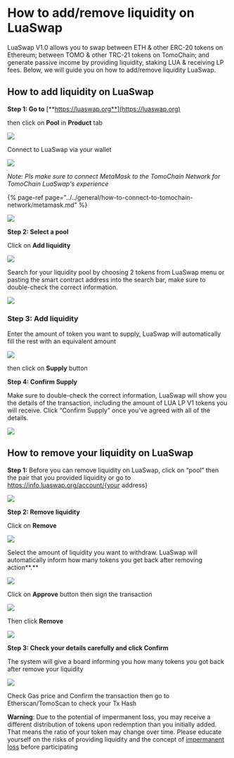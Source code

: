 # How to add/remove liquidity on LuaSwap

LuaSwap V1.0 allows you to swap between ETH & other ERC-20 tokens on Ethereum; between TOMO & other TRC-21 tokens on TomoChain; and generate passive income by providing liquidity, staking LUA & receiving LP fees. Below, we will guide you on how to add/remove liquidity LuaSwap.

## How to add liquidity on LuaSwap

**Step 1: Go to** [**https://luaswap.org**](https://luaswap.org)

then click on **Pool** in **Product** tab

![](../../.gitbook/assets/screenshot_6.png)

Connect to LuaSwap via your wallet 

![](../../.gitbook/assets/screenshot_1%20%283%29.png)

_Note: Pls make sure to connect MetaMask to the TomoChain Network for TomoChain LuaSwap's experience_

{% page-ref page="../../general/how-to-connect-to-tomochain-network/metamask.md" %}

![](../../.gitbook/assets/screenshot_2%20%286%29.png)

**Step 2: Select a pool**

Click on **Add liquidity**

![](../../.gitbook/assets/screenshot_3%20%284%29.png)

Search for your liquidity pool by choosing 2 tokens from LuaSwap menu or pasting the smart contract address into the search bar, make sure to double-check the correct information. 

![](../../.gitbook/assets/screenshot_5.png)

### Step 3: Add liquidity

Enter the amount of token you want to supply, LuaSwap will automatically fill the rest with an equivalent amount

![](../../.gitbook/assets/screenshot_2%20%287%29.png)

then click on **Supply** button

**Step 4: Confirm Supply**

Make sure to double-check the correct information, LuaSwap will show you the details of the transaction, including the amount of LUA LP V1 tokens you will receive. Click “Confirm Supply” once you’ve agreed with all of the details.

![](../../.gitbook/assets/screenshot_1%20%282%29.png)

## **How to remove your liquidity on LuaSwap**

**Step 1:** Before you can remove liquidity on LuaSwap, click on “pool” then the pair that you provided liquidity or go to https://info.luaswap.org/account/{your address}

![](../../.gitbook/assets/screenshot_2%20%285%29.png)

**Step 2: Remove liquidity**

Click on **Remove**  


![](../../.gitbook/assets/screenshot_4%20%281%29.png)

Select the amount of liquidity you want to withdraw. LuaSwap will automatically inform how many tokens you get back after removing action**.**  


![](../../.gitbook/assets/screenshot_5%20%282%29.png)

Click on **Approve** button then sign the transaction

![](../../.gitbook/assets/screenshot_6%20%281%29.png)

Then click **Remove**

![](../../.gitbook/assets/screenshot_7%20%281%29.png)

**Step 3: Check your details carefully and click Confirm**

The system will give a board informing you how many tokens you got back after remove your liquidity

![](../../.gitbook/assets/screenshot_8%20%281%29.png)

Check Gas price and Confirm the transaction then go to Etherscan/TomoScan to check your Tx Hash

**Warning**: Due to the potential of impermanent loss, you may receive a different distribution of tokens upon redemption than you initially added. That means the ratio of your token may change over time. Please educate yourself on the risks of providing liquidity and the concept of [impermanent loss](https://uniswap.org/docs/v2/advanced-topics/understanding-returns/) before participating

